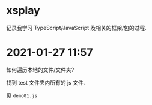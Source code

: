 # xsplay

记录我学习 TypeScript/JavaScript 及相关的框架/包的过程.

# 2021-01-27 11:57

如何遍历本地的文件/文件夹?

找到 test 文件夹内所有的 js 文件.

见 `demo01.js`

